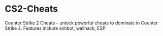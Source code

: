 # CS2-Cheats
Counter Strike 2 Cheats – unlock powerful cheats to dominate in Counter Strike 2. Features include aimbot, wallhack, ESP
